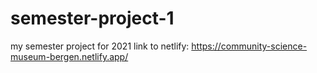 # semester-project-1

my semester project for 2021
link to netlify:
https://community-science-museum-bergen.netlify.app/
